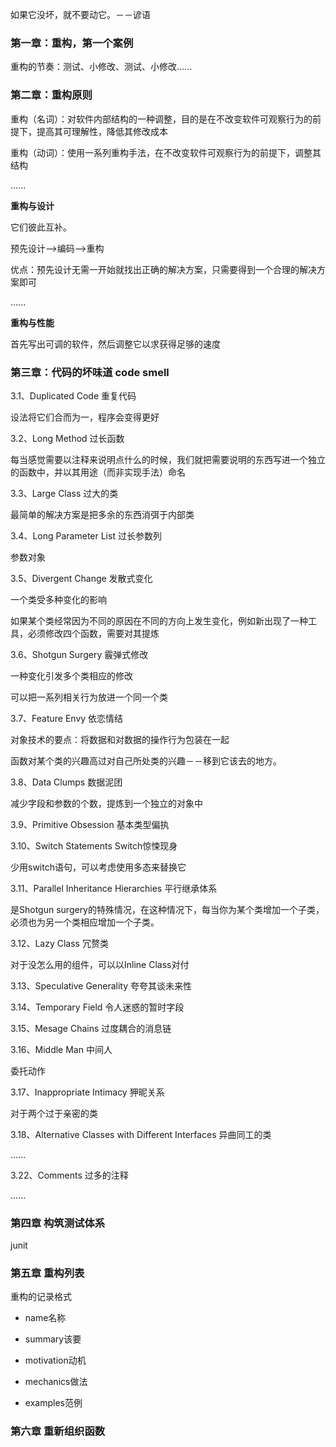 如果它没坏，就不要动它。－－谚语

### 第一章：重构，第一个案例

重构的节奏：测试、小修改、测试、小修改......

### 第二章：重构原则

重构（名词）：对软件内部结构的一种调整，目的是在不改变软件可观察行为的前提下，提高其可理解性，降低其修改成本

重构（动词）：使用一系列重构手法，在不改变软件可观察行为的前提下，调整其结构

......

**重构与设计**

它们彼此互补。

预先设计--&gt;编码--&gt;重构

优点：预先设计无需一开始就找出正确的解决方案，只需要得到一个合理的解决方案即可

......

**重构与性能**

首先写出可调的软件，然后调整它以求获得足够的速度

### 第三章：代码的坏味道 code smell

3.1、Duplicated Code 重复代码

设法将它们合而为一，程序会变得更好

3.2、Long Method 过长函数

每当感觉需要以注释来说明点什么的时候，我们就把需要说明的东西写进一个独立的函数中，并以其用途（而非实现手法）命名

3.3、Large Class 过大的类

最简单的解决方案是把多余的东西消弭于内部类

3.4、Long Parameter List 过长参数列

参数对象

3.5、Divergent Change 发散式变化

一个类受多种变化的影响

如果某个类经常因为不同的原因在不同的方向上发生变化，例如新出现了一种工具，必须修改四个函数，需要对其提炼

3.6、Shotgun Surgery 霰弹式修改

一种变化引发多个类相应的修改

可以把一系列相关行为放进一个同一个类

3.7、Feature Envy 依恋情结

对象技术的要点：将数据和对数据的操作行为包装在一起

函数对某个类的兴趣高过对自己所处类的兴趣－－移到它该去的地方。

3.8、Data Clumps 数据泥团

减少字段和参数的个数，提炼到一个独立的对象中

3.9、Primitive Obsession 基本类型偏执

3.10、Switch Statements Switch惊悚现身

少用switch语句，可以考虑使用多态来替换它

3.11、Parallel Inheritance Hierarchies 平行继承体系

是Shotgun surgery的特殊情况，在这种情况下，每当你为某个类增加一个子类，必须也为另一个类相应增加一个子类。

3.12、Lazy Class 冗赘类

对于没怎么用的组件，可以以Inline Class对付

3.13、Speculative Generality 夸夸其谈未来性

3.14、Temporary Field 令人迷惑的暂时字段

3.15、Mesage Chains 过度耦合的消息链

3.16、Middle Man 中间人

委托动作

3.17、Inappropriate Intimacy 狎昵关系

对于两个过于亲密的类

3.18、Alternative Classes with Different Interfaces 异曲同工的类

......

3.22、Comments 过多的注释

......

### 第四章 构筑测试体系

junit

### 第五章 重构列表

重构的记录格式

* name名称

* summary该要

* motivation动机

* mechanics做法

* examples范例


### 第六章 重新组织函数



